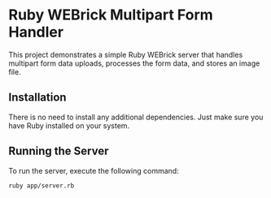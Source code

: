 # Ruby WEBrick Multipart Form Handler

This project demonstrates a simple Ruby WEBrick server that handles multipart form data uploads, processes the form data, and stores an image file.

## Installation

There is no need to install any additional dependencies. Just make sure you have Ruby installed on your system.

## Running the Server

To run the server, execute the following command:

```bash
ruby app/server.rb
```
